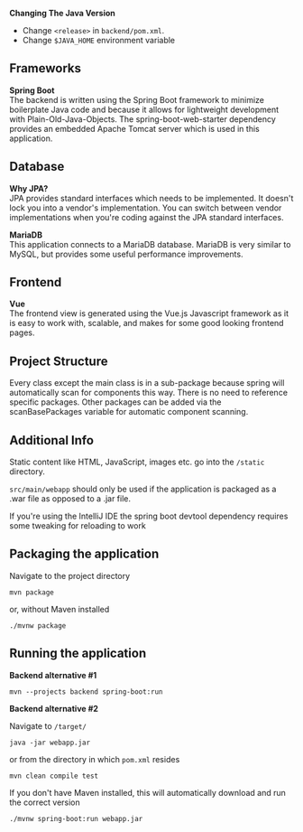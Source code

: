 **Changing The Java Version**
  
- Change `<release>` in `backend/pom.xml`.
- Change `$JAVA_HOME` environment variable

Frameworks
------
**Spring Boot**  
The backend is written using the Spring Boot framework to minimize boilerplate Java code and because it allows for
lightweight development with Plain-Old-Java-Objects. The spring-boot-web-starter dependency provides an embedded Apache 
Tomcat server which is used in this application.

Database 
------
**Why JPA?**  
JPA provides standard interfaces which needs to be implemented. It doesn't lock you into a vendor's implementation.
You can switch between vendor implementations when you're coding against the JPA standard interfaces.  

**MariaDB**  
This application connects to a MariaDB database. MariaDB is very similar to MySQL, but provides some useful performance
improvements.

Frontend
------
**Vue**  
The frontend view is generated using the Vue.js Javascript framework as it is easy to work with, scalable, and makes 
for some good looking frontend pages.

Project Structure
------
Every class except the main class is in a sub-package because spring will automatically scan for components this way.
There is no need to reference specific packages.
Other packages can be added via the scanBasePackages variable for automatic component scanning.

Additional Info
------
Static content like HTML, JavaScript, images etc. go into the `/static` directory.

`src/main/webapp` should only be used if the application is packaged as a .war file as opposed to a .jar file.

If you're using the IntelliJ IDE the spring boot devtool dependency requires some tweaking for reloading to work

Packaging the application
------
Navigate to the project directory

`mvn package`

or, without Maven installed

`./mvnw package`

Running the application
------
**Backend alternative #1**  

`mvn --projects backend spring-boot:run`  

**Backend alternative #2**  

Navigate to `/target/`

`java -jar webapp.jar`

or from the directory in which `pom.xml` resides

`mvn clean compile test`

If you don't have Maven installed, this will automatically download and run the correct version

`./mvnw spring-boot:run webapp.jar`
